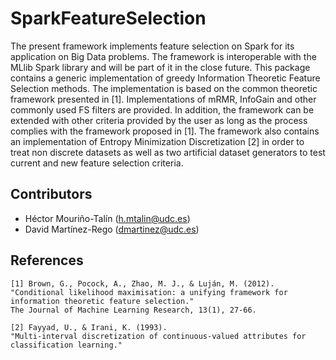 SparkFeatureSelection
=====================

The present framework implements feature selection on Spark for its application on Big Data problems. The framework is interoperable with the MLlib Spark library and will be part of it in the close future.
This package contains a generic implementation of greedy Information Theoretic Feature Selection methods. The implementation is based on the common theoretic framework presented in [1]. Implementations of mRMR, InfoGain and other commonly used FS filters are provided. In addition, the framework can be extended with other criteria provided by the user as long as the process complies with the framework proposed in [1].
The framework also contains an implementation of Entropy Minimization Discretization [2] in order to treat non discrete datasets as well as two artificial dataset generators to test current and new feature selection criteria.


## Contributors

- Héctor Mouriño-Talín (h.mtalin@udc.es)
- David Martínez-Rego (dmartinez@udc.es)

## References
```
[1] Brown, G., Pocock, A., Zhao, M. J., & Luján, M. (2012). 
"Conditional likelihood maximisation: a unifying framework for information theoretic feature selection." 
The Journal of Machine Learning Research, 13(1), 27-66.
```
```
[2] Fayyad, U., & Irani, K. (1993).
"Multi-interval discretization of continuous-valued attributes for classification learning."
```
